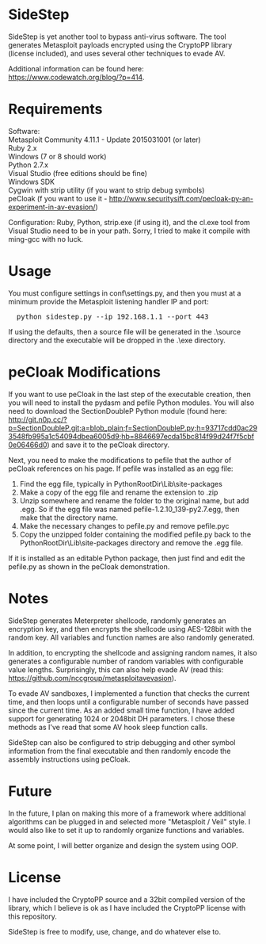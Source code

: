 SideStep
========

SideStep is yet another tool to bypass anti-virus software.  The tool generates Metasploit payloads encrypted using the CryptoPP library (license included), and uses several other techniques to evade AV.

Additional information can be found here: https://www.codewatch.org/blog/?p=414.

Requirements
============

Software:<BR>
Metasploit Community 4.11.1 - Update 2015031001 (or later)<BR>
Ruby 2.x<BR>
Windows (7 or 8 should work)<BR>
Python 2.7.x<BR>
Visual Studio (free editions should be fine)<BR>
Windows SDK<BR>
Cygwin with strip utility (if you want to strip debug symbols)<BR>
peCloak (f you want to use it - http://www.securitysift.com/pecloak-py-an-experiment-in-av-evasion/)<BR>

Configuration:
Ruby, Python, strip.exe (if using it), and the cl.exe tool from Visual Studio need to be in your path.  Sorry, I tried to make it compile with ming-gcc with no luck.

Usage
=====

You must configure settings in conf\settings.py, and then you must at a minimum provide the Metasploit listening handler IP and port:
<pre>
  python sidestep.py --ip 192.168.1.1 --port 443
</pre>

If using the defaults, then a source file will be generated in the .\source directory and the executable will be dropped in the .\exe directory.

peCloak Modifications
=====================

If you want to use peCloak in the last step of the executable creation, then you will need to install the pydasm and pefile Python modules.  You will also need to download the SectionDoubleP Python module (found here: http://git.n0p.cc/?p=SectionDoubleP.git;a=blob_plain;f=SectionDoubleP.py;h=93717cdd0ac293548fb995a1c54094dbea6005d9;hb=8846697ecda15bc814f99d24f7f5cbf0e06466d0) and save it to the peCloak directory.

Next, you need to make the modifications to pefile that the author of peCloak references on his page.  If pefile was installed as an egg file:
<ol>
<li>Find the egg file, typically in PythonRootDir\Lib\site-packages</li>
<li>Make a copy of the egg file and rename the extension to .zip</li>
<li>Unzip somewhere and rename the folder to the original name, but add .egg.  So if the egg file was named pefile-1.2.10_139-py2.7.egg, then make that the directory name.</li>
<li>Make the necessary changes to pefile.py and remove pefile.pyc</li>
<li>Copy the unzipped folder containing the modified pefile.py back to the PythonRootDir\Lib\site-packages directory and remove the .egg file.</li>
</ol>

If it is installed as an editable Python package, then just find and edit the pefile.py as shown in the peCloak demonstration.

Notes
=====

SideStep generates Meterpreter shellcode, randomly generates an encryption key, and then encrypts the shellcode using AES-128bit with the random key.  All variables and function names are also randomly generated.

In addition, to encrypting the shellcode and assigning random names, it also generates a configurable number of random variables with configurable value lengths.  Surprisingly, this can also help evade AV (read this: https://github.com/nccgroup/metasploitavevasion).

To evade AV sandboxes, I implemented a function that checks the current time, and then loops until a configurable number of seconds have passed since the current time.  As an added small time function, I have added support for generating 1024 or 2048bit DH parameters.  I chose these methods as I've read that some AV hook sleep function calls.

SideStep can also be configured to strip debugging and other symbol information from the final executable and then randomly encode the assembly instructions using peCloak.

Future
======

In the future, I plan on making this more of a framework where additional algorithms can be plugged in and selected more "Metasploit / Veil" style.  I would also like to set it up to randomly organize functions and variables.

At some point, I will better organize and design the system using OOP.

License
=======

I have included the CryptoPP source and a 32bit compiled version of the library, which I believe is ok as I have included the CryptoPP license with this repository.

SideStep is free to modify, use, change, and do whatever else to.
